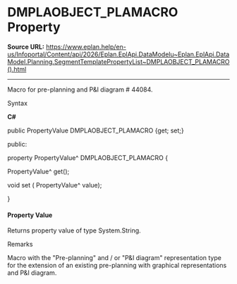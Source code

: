 # DMPLAOBJECT_PLAMACRO Property

**Source URL:** https://www.eplan.help/en-us/Infoportal/Content/api/2026/Eplan.EplApi.DataModelu~Eplan.EplApi.DataModel.Planning.SegmentTemplatePropertyList~DMPLAOBJECT_PLAMACRO().html

---

Macro for pre-planning and P&I diagram # 44084.

Syntax

**C#**



public PropertyValue DMPLAOBJECT_PLAMACRO {get; set;}

public:

property PropertyValue^ DMPLAOBJECT_PLAMACRO {

   PropertyValue^ get();

   void set (    PropertyValue^ value);

}


#### Property Value

Returns property value of type System.String.

Remarks

Macro with the "Pre-planning" and / or "P&I diagram" representation type for the extension of an existing pre-planning with graphical representations and P&I diagram.
